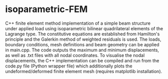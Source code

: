 # isoparametric-FEM

C++ finite element method implementation of a simple beam structure under applied load using isoparametric bilinear quadrilateral elements of the Lagrange type. The constitutive equations are established from Hamilton's principle and the Galerkin method of weighted residuals is used. The loads, boundary conditions, mesh definitions and beam geometry can be applied in main.cpp. The code outputs the maximum and minimum displacements, as well as .txt files with all nodal coordinates. To visualise the nodal displacements, the C++ implementation can be compiled and run from the code.py file (Python wrapper file) which additionally plots the undeformed/deformed finite element mesh (requires matplotlib installation).
